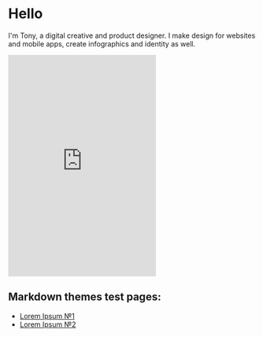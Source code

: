 # Hello
I'm Tony, a digital creative and product designer. I make design for websites and mobile apps, create infographics and identity as well.

<iframe style="border: none;" width=“100%” height="450" src="https://www.figma.com/embed?embed_host=share&url=https%3A%2F%2Fwww.figma.com%2Ffile%2FPISdj9EFBrjWRCknWUG3V7%2FStyle-Guide%3Fnode-id%3D1%253A2" allowfullscreen></iframe>

## Markdown themes test pages:
- [Lorem Ipsum №1](test1.html)
- [Lorem Ipsum №2](test2.html)